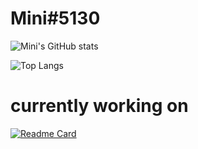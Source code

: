 # Mini#5130
![Mini's GitHub stats](https://github-readme-stats.vercel.app/api?username=youthfulslinky&theme=nord&show_icons=true)

![Top Langs](https://github-readme-stats.vercel.app/api/top-langs/?username=youthfulslinky&theme=nord&layout=compact)

# currently working on 

[![Readme Card](https://github-readme-stats.vercel.app/api/pin/?username=youthfulslinky&repo=AVGB-Public&theme=nord)](https://github.com/youthfulslinky/AVGB-Public)

